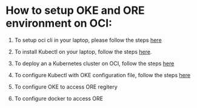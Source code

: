 # How to setup OKE and ORE environment on OCI:
1. To setup oci cli in your laptop, please follow the steps [here](https://docs.cloud.oracle.com/iaas/Content/API/SDKDocs/cliinstall.htm?tocpath=Developer%20Tools%20%7CCommand%20Line%20Interface%20(CLI)%20%7C_____1)

2. To install Kubectl on your laptop, follow the steps [here](https://kubernetes.io/docs/tasks/tools/install-kubectl/#install-kubectl).

3. To deploy an a Kubernetes cluster on OCI, follow the steps [here](https://www.oracle.com/webfolder/technetwork/tutorials/obe/oci/oke-full/index.html#DefineClusterDetails)

4. To configure Kubectl with OKE configuration file, follow the steps [here](https://www.oracle.com/webfolder/technetwork/tutorials/obe/oci/oke-full/index.html#DownloadthekubeconfigFilefortheCluster)

5. To configure OKE to access ORE regitery

6. To configure docker to access ORE
